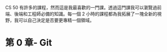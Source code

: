 CS 50 有許多的課程，然而這是我最喜歡的一門課。透過這門課我可以瀏覽過前端、後端和工程師必備的知識。每一個 2 小時的課程都為我拓展了一塊全新的視野，我可以自己決定是否要更專精一個領域。

# 第 0 章- Git

